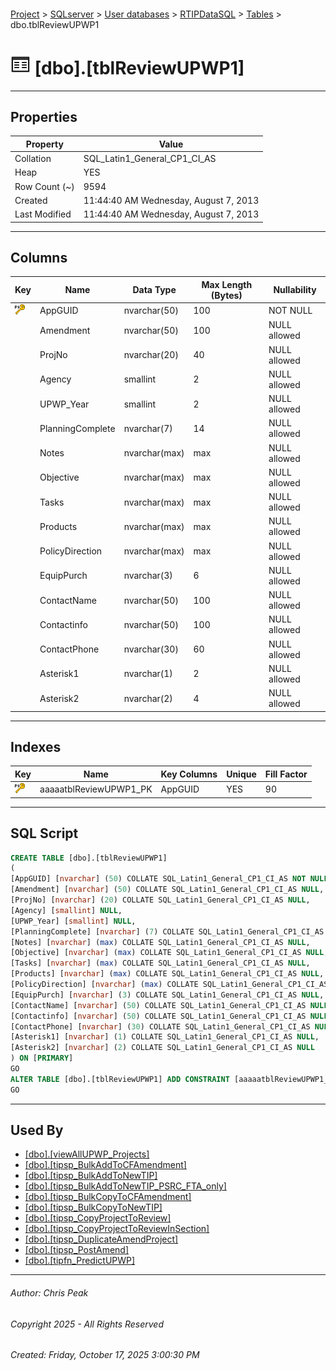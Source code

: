 #### 

[Project](../../../../index.md) > [SQLserver](../../../index.md) > [User databases](../../index.md) > [RTIPDataSQL](../index.md) > [Tables](Tables.md) > dbo.tblReviewUPWP1

# ![Tables](../../../../Images/Table32.png) [dbo].[tblReviewUPWP1]

---

## <a name="#properties"></a>Properties

| Property | Value |
|---|---|
| Collation | SQL_Latin1_General_CP1_CI_AS |
| Heap | YES |
| Row Count (~) | 9594 |
| Created | 11:44:40 AM Wednesday, August 7, 2013 |
| Last Modified | 11:44:40 AM Wednesday, August 7, 2013 |


---

## <a name="#columns"></a>Columns

| Key | Name | Data Type | Max Length (Bytes) | Nullability |
|---|---|---|---|---|
| [![Primary Key aaaaatblReviewUPWP1_PK: AppGUID](../../../../Images/pk.png)](#indexes) | AppGUID | nvarchar(50) | 100 | NOT NULL |
|  | Amendment | nvarchar(50) | 100 | NULL allowed |
|  | ProjNo | nvarchar(20) | 40 | NULL allowed |
|  | Agency | smallint | 2 | NULL allowed |
|  | UPWP_Year | smallint | 2 | NULL allowed |
|  | PlanningComplete | nvarchar(7) | 14 | NULL allowed |
|  | Notes | nvarchar(max) | max | NULL allowed |
|  | Objective | nvarchar(max) | max | NULL allowed |
|  | Tasks | nvarchar(max) | max | NULL allowed |
|  | Products | nvarchar(max) | max | NULL allowed |
|  | PolicyDirection | nvarchar(max) | max | NULL allowed |
|  | EquipPurch | nvarchar(3) | 6 | NULL allowed |
|  | ContactName | nvarchar(50) | 100 | NULL allowed |
|  | Contactinfo | nvarchar(50) | 100 | NULL allowed |
|  | ContactPhone | nvarchar(30) | 60 | NULL allowed |
|  | Asterisk1 | nvarchar(1) | 2 | NULL allowed |
|  | Asterisk2 | nvarchar(2) | 4 | NULL allowed |


---

## <a name="#indexes"></a>Indexes

| Key | Name | Key Columns | Unique | Fill Factor |
|---|---|---|---|---|
| [![Primary Key aaaaatblReviewUPWP1_PK: AppGUID](../../../../Images/pk.png)](#indexes) | aaaaatblReviewUPWP1_PK | AppGUID | YES | 90 |


---

## <a name="#sqlscript"></a>SQL Script

```sql
CREATE TABLE [dbo].[tblReviewUPWP1]
(
[AppGUID] [nvarchar] (50) COLLATE SQL_Latin1_General_CP1_CI_AS NOT NULL,
[Amendment] [nvarchar] (50) COLLATE SQL_Latin1_General_CP1_CI_AS NULL,
[ProjNo] [nvarchar] (20) COLLATE SQL_Latin1_General_CP1_CI_AS NULL,
[Agency] [smallint] NULL,
[UPWP_Year] [smallint] NULL,
[PlanningComplete] [nvarchar] (7) COLLATE SQL_Latin1_General_CP1_CI_AS NULL,
[Notes] [nvarchar] (max) COLLATE SQL_Latin1_General_CP1_CI_AS NULL,
[Objective] [nvarchar] (max) COLLATE SQL_Latin1_General_CP1_CI_AS NULL,
[Tasks] [nvarchar] (max) COLLATE SQL_Latin1_General_CP1_CI_AS NULL,
[Products] [nvarchar] (max) COLLATE SQL_Latin1_General_CP1_CI_AS NULL,
[PolicyDirection] [nvarchar] (max) COLLATE SQL_Latin1_General_CP1_CI_AS NULL,
[EquipPurch] [nvarchar] (3) COLLATE SQL_Latin1_General_CP1_CI_AS NULL,
[ContactName] [nvarchar] (50) COLLATE SQL_Latin1_General_CP1_CI_AS NULL,
[Contactinfo] [nvarchar] (50) COLLATE SQL_Latin1_General_CP1_CI_AS NULL,
[ContactPhone] [nvarchar] (30) COLLATE SQL_Latin1_General_CP1_CI_AS NULL,
[Asterisk1] [nvarchar] (1) COLLATE SQL_Latin1_General_CP1_CI_AS NULL,
[Asterisk2] [nvarchar] (2) COLLATE SQL_Latin1_General_CP1_CI_AS NULL
) ON [PRIMARY]
GO
ALTER TABLE [dbo].[tblReviewUPWP1] ADD CONSTRAINT [aaaaatblReviewUPWP1_PK] PRIMARY KEY NONCLUSTERED ([AppGUID]) ON [PRIMARY]
GO

```


---

## <a name="#usedby"></a>Used By

* [[dbo].[viewAllUPWP_Projects]](../Views/dbo_viewAllUPWP_Projects.md)
* [[dbo].[tipsp_BulkAddToCFAmendment]](../Programmability/Stored_Procedures/dbo_tipsp_BulkAddToCFAmendment.md)
* [[dbo].[tipsp_BulkAddToNewTIP]](../Programmability/Stored_Procedures/dbo_tipsp_BulkAddToNewTIP.md)
* [[dbo].[tipsp_BulkAddToNewTIP_PSRC_FTA_only]](../Programmability/Stored_Procedures/dbo_tipsp_BulkAddToNewTIP_PSRC_FTA_only.md)
* [[dbo].[tipsp_BulkCopyToCFAmendment]](../Programmability/Stored_Procedures/dbo_tipsp_BulkCopyToCFAmendment.md)
* [[dbo].[tipsp_BulkCopyToNewTIP]](../Programmability/Stored_Procedures/dbo_tipsp_BulkCopyToNewTIP.md)
* [[dbo].[tipsp_CopyProjectToReview]](../Programmability/Stored_Procedures/dbo_tipsp_CopyProjectToReview.md)
* [[dbo].[tipsp_CopyProjectToReviewInSection]](../Programmability/Stored_Procedures/dbo_tipsp_CopyProjectToReviewInSection.md)
* [[dbo].[tipsp_DuplicateAmendProject]](../Programmability/Stored_Procedures/dbo_tipsp_DuplicateAmendProject.md)
* [[dbo].[tipsp_PostAmend]](../Programmability/Stored_Procedures/dbo_tipsp_PostAmend.md)
* [[dbo].[tipfn_PredictUPWP]](../Programmability/Functions/Table-valued_Functions/dbo_tipfn_PredictUPWP.md)


---

###### Author:  Chris Peak

###### Copyright 2025 - All Rights Reserved

###### Created: Friday, October 17, 2025 3:00:30 PM

